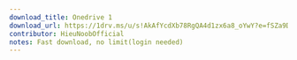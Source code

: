 ```yaml
---
download_title: Onedrive 1
download_url: https://1drv.ms/u/s!AkAfYcdXb78RgQA4d1zx6a8_oYwY?e=fSZa9D
contributor: HieuNoobOfficial
notes: Fast download, no limit(login needed)
---
```

